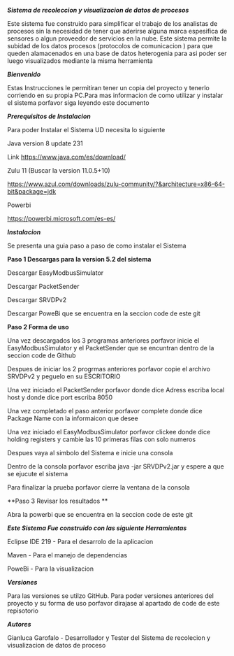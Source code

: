 ***Sistema de recoleccion y visualizacion de datos de procesos***

Este sistema fue construido para simplificar el trabajo de los analistas de procesos sin la necesidad de tener que aderirse alguna marca espesifica de sensores o algun proveedor de servicios en la nube.
Este sistema permite la subidad de los datos procesos (protocolos de comunicacion ) para que queden alamacenados en una base de datos heterogenia para asi poder ser luego visualizados mediante la misma herramienta 

***Bienvenido***

Estas Instrucciones le permitiran tener un copia del proyecto y tenerlo corriendo en su propia PC.Para mas informacion de como utilizar y instalar el sistema porfavor siga leyendo este documento 

***Prerequisitos de Instalacion***

Para poder Instalar el Sistema UD necesita lo siguiente 

Java version 8 update 231

Link https://www.java.com/es/download/

Zulu 11 (Buscar la version 11.0.5+10)

https://www.azul.com/downloads/zulu-community/?&architecture=x86-64-bit&package=jdk


Powerbi

https://powerbi.microsoft.com/es-es/


***Instalacion*** 

Se presenta una guia paso a paso de como instalar el Sistema 

**Paso 1 Descargas para la version 5.2 del sistema** 

Descargar EasyModbusSimulator

Descargar PacketSender 

Descargar SRVDPv2

Descargar PoweBi que se encuentra en la seccion code de este git 

**Paso 2 Forma de uso** 

Una vez descargados los 3 programas anteriores porfavor inicie el EasyModbusSimulator y el PacketSender que se encuntran dentro de la seccion code de Github

Despues de iniciar los 2 progrmas anteriores porfavor copie el archivo SRVDPv2 y peguelo en su ESCRITORIO 

Una vez iniciado el PacketSender porfavor donde dice Adress escriba local host y donde dice port escriba 8050

Una vez completado el paso anterior porfavor complete donde dice Package Name con la informaicon que desee

Una vez iniciado el EasyModbusSimulator porfavor clickee donde dice holding registers y cambie las 10 primeras filas con solo numeros

Despues vaya al simbolo del Sistema e inicie una consola 

Dentro de la consola porfavor escriba java -jar SRVDPv2.jar y espere a que se ejucute el sistema 

Para finalizar la prueba porfavor cierre la ventana de la consola 


**Paso 3 Revisar los resultados **


Abra la powerbi que se encuentra en la seccion code de este git 


***Este Sistema Fue construido con las siguiente Herramientas*** 

Eclipse IDE 219 - Para el desarrolo de la aplicacion 

Maven - Para el manejo de dependencias

PoweBi - Para la visualizacion 

***Versiones*** 

Para las versiones se utilzo GitHub. Para poder versiones anteriores del proyecto y su forma de uso porfavor dirajase al apartado de code de este repisotorio 

***Autores***

Gianluca Garofalo - Desarrollador y Tester del Sistema de recolecion y visualizacion de datos de proceso


